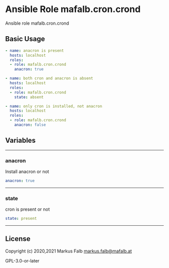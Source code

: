 # Ansible Role mafalb.cron.crond

Ansible role mafalb.cron.crond

## Basic Usage

```yaml
- name: anacron is present
  hosts: localhost
  roles:
  - role: mafalb.cron.crond
    anacron: true
```

```yaml
- name: both cron and anacron is absent
  hosts: localhost
  roles:
  - role: mafalb.cron.crond
    state: absent
```

```yaml
- name: only cron is installed, not anacron
  hosts: localhost
  roles:
  - role: mafalb.cron.crond
    anacron: false
```

## Variables

---

### anacron

Install anacron or not

```yaml
anacron: true
```

---

### state

cron is present or not

```yaml
state: present
```

---

## License

Copyright (c) 2020,2021 Markus Falb <markus.falb@mafalb.at>

GPL-3.0-or-later
